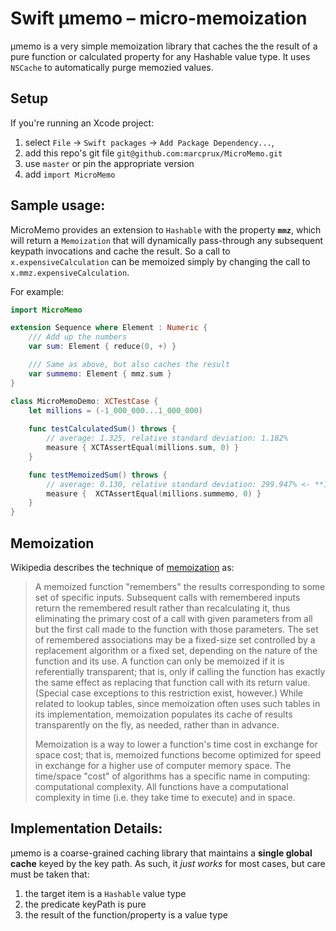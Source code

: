 # Swift μmemo – micro-memoization

μmemo is a very simple memoization library that caches the the result of a pure function or calculated property for any Hashable value type. It uses `NSCache` to automatically purge memozied values.


## Setup
If you're running an Xcode project:

  1. select `File` -> `Swift packages` -> `Add Package Dependency...`,
  2. add this repo's git file `git@github.com:marcprux/MicroMemo.git` 
  3. use `master` or pin the appropriate version
  4. add `import MicroMemo`

## Sample usage:

MicroMemo provides an extension to `Hashable` with the property **`mmz`**, which will return a `Memoization` that will dynamically pass-through any subsequent keypath invocations and cache the result. So a call to `x.expensiveCalculation` can be memoized  simply by changing the call to `x.mmz.expensiveCalculation`.

For example:

```swift
import MicroMemo

extension Sequence where Element : Numeric {
    /// Add up the numbers
    var sum: Element { reduce(0, +) }

    /// Same as above, but also caches the result
    var summemo: Element { mmz.sum }
}

class MicroMemoDemo: XCTestCase {
    let millions = (-1_000_000...1_000_000)
    
    func testCalculatedSum() throws {
        // average: 1.325, relative standard deviation: 1.182%
        measure { XCTAssertEqual(millions.sum, 0) }
    }

    func testMemoizedSum() throws {
        // average: 0.130, relative standard deviation: 299.947% <- **10x speed gain**
        measure {  XCTAssertEqual(millions.summemo, 0) }
    }
}

```

## Memoization

Wikipedia describes the technique of [memoization](https://en.wikipedia.org/wiki/Memoization) as:

> A memoized function "remembers" the results corresponding to some set of specific inputs. Subsequent calls with remembered inputs return the remembered result rather than recalculating it, thus eliminating the primary cost of a call with given parameters from all but the first call made to the function with those parameters. The set of remembered associations may be a fixed-size set controlled by a replacement algorithm or a fixed set, depending on the nature of the function and its use. A function can only be memoized if it is referentially transparent; that is, only if calling the function has exactly the same effect as replacing that function call with its return value. (Special case exceptions to this restriction exist, however.) While related to lookup tables, since memoization often uses such tables in its implementation, memoization populates its cache of results transparently on the fly, as needed, rather than in advance.
> 
> Memoization is a way to lower a function's time cost in exchange for space cost; that is, memoized functions become optimized for speed in exchange for a higher use of computer memory space. The time/space "cost" of algorithms has a specific name in computing: computational complexity. All functions have a computational complexity in time (i.e. they take time to execute) and in space.



## Implementation Details:

μmemo is a coarse-grained caching library that maintains a **single global cache** keyed by the key path. As such, it *just works* for most cases, but care must be taken that:

 1. the target item is a `Hashable` value type 
 2. the predicate keyPath is pure
 3. the result of the function/property is a value type
